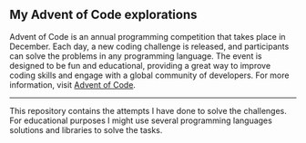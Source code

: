 ## My Advent of Code explorations

Advent of Code is an annual programming competition that takes place in December.
Each day, a new coding challenge is released, and participants can solve the problems in any programming language.
The event is designed to be fun and educational, providing a great way to improve coding skills and engage with a global community of developers.
For more information, visit [Advent of Code](https://adventofcode.com/).

---

This repository contains the attempts I have done to solve the challenges. For educational purposes I might use several programming languages
solutions and libraries to solve the tasks.